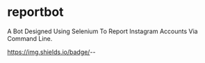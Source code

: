 # reportbot
A Bot Designed Using Selenium To Report Instagram Accounts Via Command Line.

https://img.shields.io/badge/<LABEL>-<MESSAGE>-<COLOR>
